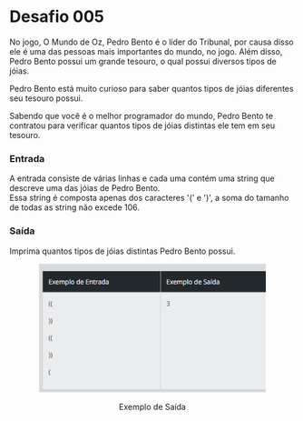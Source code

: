 <h1>Desafio 005</h1>

<p>
No jogo, O Mundo de Oz, Pedro Bento é o líder do Tribunal, por causa disso ele é uma das pessoas mais importantes do mundo, no jogo. Além disso, Pedro Bento possui um grande tesouro, o qual possui diversos tipos de jóias.<br>

Pedro Bento está muito curioso para saber quantos tipos de jóias diferentes seu tesouro possui.<br>

Sabendo que você é o melhor programador do mundo, Pedro Bento te contratou para verificar quantos tipos de jóias distintas ele tem em seu tesouro.<br>

<h3>Entrada</h3>
A entrada consiste de várias linhas e cada uma contém uma string que descreve uma das jóias de Pedro Bento.<br>
Essa string é composta apenas dos caracteres '(' e ')', a soma do tamanho de todas as string não excede 106.

<h3>Saída</h3>
Imprima quantos tipos de jóias distintas Pedro Bento possui.</p>

<p align="center">
  <a href="#">
    <img src="https://github.com/danhpaiva/desafios-dio-csharp/blob/main/images/desafio005.png" width="400" alt="DIO">
  </a>
</p>
<p align="center">
    Exemplo de Saída
</p>